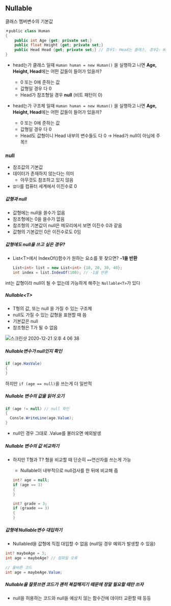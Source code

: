 ## Nullable

클래스 멤버변수의 기본값

~~~c#
ㅊpublic class Human
{
	public int Age {get; private set;}
	public float Height {get; private set;}
	public Head Head {get; private set;} // 경우1: Head는 클래스, 경우2: Head는 구조체 
}
~~~

- head는가 클래스 일때 `Human human = new Human()` 을 실행하고 나면 **Age, Height, Head**에는 어떤 값들이 들어가 있을까?
  - 0 또는 0에 준하는 값
  - 값형일 경우 다 0
  - Head가 참조형일 경우 **null** (비트 패턴이 0)

- head는가 구조체 일때 `Human human = new Human()` 을 실행하고 나면 **Age, Height, Head**에는 어떤 값들이 들어가 있을까?
  - 0 또는 0에 준하는 값
  - 값형일 경우 다 0
  - Head도 값형이니 Head 내부의 변수들도 다 0 → Head가 null이 아님에 주목!!



### null

- 참조값의 기본값
- 데이터가 존재하지 않는다는 의미
  - 아무것도 참조하고 있지 않음
- `없다`를 컴퓨터 세계에서 이진수로 0



##### 값형과 null

- 값형에는 null을 쓸수가 없음
- 참조형에는 0을 쓸수가 없음
- 참조형의 기본값이 null은 메모리에서 보면 이진수 0과 같음
- 값형의 기본값인 0은 이진수로도 0임



##### 값형에도 null을 쓰고 싶은 경우?

- List\<T>에서 IndexOf()함수가 원하는 요소를 못 찾으면?  **-1을 반환**

  ~~~c#
  List<int> list = new List<int> {10, 20, 30, 40};
  int index = list.IndexOf(100); // -1을 반환
  ~~~

int는 값형이라 null이 될 수 없는데 가능하게 해주는 `Nullable<T>`가 있다



##### Nullable\<T>

- T형의 값, 또는 null 을 가질 수 있는 구조체
- null도 가질 수 있는 값형을 표현할 때 씀
- 기본값은 null
- 참조형은 T가 될 수 없음

![스크린샷 2020-12-21 오후 4 06 38](https://user-images.githubusercontent.com/47776915/102748955-84686b80-43a6-11eb-9e3f-1381180f077c.png)



##### Nullable변수가 null인지 확인

~~~c#
if (age.HasVale)
{
}
~~~

하지만 `if (age == null)`을 쓰는게 더 일반적



##### Nullable 변수의 값을 읽어 오기

~~~c#
if (age != null) // null 확인
{
  Consle.WriteLine(age.Value);
}
~~~

- null인 경우 그대로 .Value를 불러오면 예외발생



##### Nullable 변수의 값 비교하기

- 하지만 T형과 T? 형을 비교할 때 단순히 `==`연산자를 쓰는게 가능

  - Nullable이 내부적으로 null검사를 한 뒤에 비교해 줌

  ~~~c#
  int? age = null;
  if (age == 3)
  {
  }
  
  int? grade = 3;
  if (graade == 3)
  {
  }
  ~~~



##### 값형에 Nullable변수 대입하기

- Nullabled을 값형에 직접 대입할 수 없음 (null일 경우 예외가 발생할 수 있음)

~~~c#
int? maybeAge = 3;
int age = maybeAge? // 컴파일 오류
  
// 올바른 코드
int age = maybeAge.Value;
~~~



##### Nullable을 잘못쓰면 코드가 괜히 복잡해지기 때문에 정말 필요할 때만 쓰자

- null을 허용하는 코드와 null을 예상치 않는 함수간에 데이터 교환할 때 등등





​	